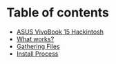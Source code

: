 # Table of contents

* [ASUS VivoBook 15 Hackintosh](README.md)
* [What works?](what-works.md)
* [Gathering Files](gathering-files.md)
* [Install Process](install-process.md)

